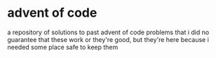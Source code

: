 # advent of code

a repository of solutions to past advent of code problems that i did
no guarantee that these work or they're good, but they're here because i needed some place safe to keep them

